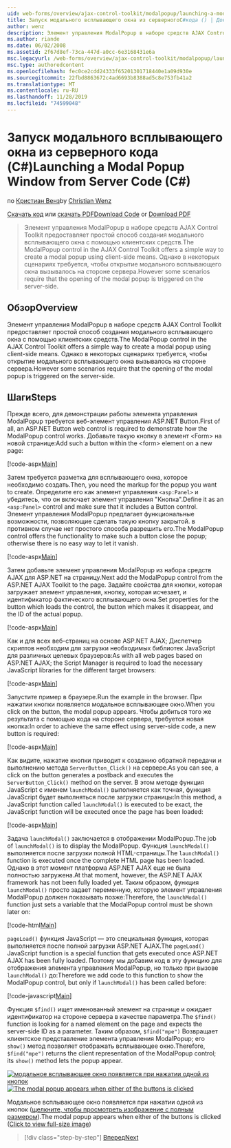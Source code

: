```yaml
---
uid: web-forms/overview/ajax-control-toolkit/modalpopup/launching-a-modal-popup-window-from-server-code-cs
title: Запуск модального всплывающего окна из серверногоC#кода () | Документация Майкрософт
author: wenz
description: Элемент управления ModalPopup в наборе средств AJAX Control Toolkit предоставляет простой способ создания модального всплывающего окна с помощью клиентских средств. Однако в некоторых сценариях требуется, чтобы t...
ms.author: riande
ms.date: 06/02/2008
ms.assetid: 2f67d8ef-73ca-447d-a0cc-6e3168431e6a
msc.legacyurl: /web-forms/overview/ajax-control-toolkit/modalpopup/launching-a-modal-popup-window-from-server-code-cs
msc.type: authoredcontent
ms.openlocfilehash: fec0ce2cdd24333f65201301718440e1a09d930e
ms.sourcegitcommit: 22fbd8863672c4ad6693b8388ad5c8e753fb41a2
ms.translationtype: MT
ms.contentlocale: ru-RU
ms.lasthandoff: 11/28/2019
ms.locfileid: "74599048"
---
```

# <a name="launching-a-modal-popup-window-from-server-code-c"></a><span data-ttu-id="2cb55-104">Запуск модального всплывающего окна из серверного кода (C#)</span><span class="sxs-lookup"><span data-stu-id="2cb55-104">Launching a Modal Popup Window from Server Code (C#)</span></span>

<span data-ttu-id="2cb55-105">по [Кристиан Венз](https://github.com/wenz)</span><span class="sxs-lookup"><span data-stu-id="2cb55-105">by [Christian Wenz](https://github.com/wenz)</span></span>

<span data-ttu-id="2cb55-106">[Скачать код](https://download.microsoft.com/download/2/4/0/24052038-f942-4336-905b-b60ae56f0dd5/ModalPopup1.cs.zip) или [скачать PDF](https://download.microsoft.com/download/b/6/a/b6ae89ee-df69-4c87-9bfb-ad1eb2b23373/modalpopup1CS.pdf)</span><span class="sxs-lookup"><span data-stu-id="2cb55-106">[Download Code](https://download.microsoft.com/download/2/4/0/24052038-f942-4336-905b-b60ae56f0dd5/ModalPopup1.cs.zip) or [Download PDF](https://download.microsoft.com/download/b/6/a/b6ae89ee-df69-4c87-9bfb-ad1eb2b23373/modalpopup1CS.pdf)</span></span>

> <span data-ttu-id="2cb55-107">Элемент управления ModalPopup в наборе средств AJAX Control Toolkit предоставляет простой способ создания модального всплывающего окна с помощью клиентских средств.</span><span class="sxs-lookup"><span data-stu-id="2cb55-107">The ModalPopup control in the AJAX Control Toolkit offers a simple way to create a modal popup using client-side means.</span></span> <span data-ttu-id="2cb55-108">Однако в некоторых сценариях требуется, чтобы открытие модального всплывающего окна вызывалось на стороне сервера.</span><span class="sxs-lookup"><span data-stu-id="2cb55-108">However some scenarios require that the opening of the modal popup is triggered on the server-side.</span></span>

## <a name="overview"></a><span data-ttu-id="2cb55-109">Обзор</span><span class="sxs-lookup"><span data-stu-id="2cb55-109">Overview</span></span>

<span data-ttu-id="2cb55-110">Элемент управления ModalPopup в наборе средств AJAX Control Toolkit предоставляет простой способ создания модального всплывающего окна с помощью клиентских средств.</span><span class="sxs-lookup"><span data-stu-id="2cb55-110">The ModalPopup control in the AJAX Control Toolkit offers a simple way to create a modal popup using client-side means.</span></span> <span data-ttu-id="2cb55-111">Однако в некоторых сценариях требуется, чтобы открытие модального всплывающего окна вызывалось на стороне сервера.</span><span class="sxs-lookup"><span data-stu-id="2cb55-111">However some scenarios require that the opening of the modal popup is triggered on the server-side.</span></span>

## <a name="steps"></a><span data-ttu-id="2cb55-112">Шаги</span><span class="sxs-lookup"><span data-stu-id="2cb55-112">Steps</span></span>

<span data-ttu-id="2cb55-113">Прежде всего, для демонстрации работы элемента управления ModalPopup требуется веб-элемент управления ASP.NET Button.</span><span class="sxs-lookup"><span data-stu-id="2cb55-113">First of all, an ASP.NET Button web control is required to demonstrate how the ModalPopup control works.</span></span> <span data-ttu-id="2cb55-114">Добавьте такую кнопку в элемент &lt;Form&gt; на новой странице:</span><span class="sxs-lookup"><span data-stu-id="2cb55-114">Add such a button within the &lt;form&gt; element on a new page:</span></span>

[!code-aspx[Main](launching-a-modal-popup-window-from-server-code-cs/samples/sample1.aspx)]

<span data-ttu-id="2cb55-115">Затем требуется разметка для всплывающего окна, которое необходимо создать.</span><span class="sxs-lookup"><span data-stu-id="2cb55-115">Then, you need the markup for the popup you want to create.</span></span> <span data-ttu-id="2cb55-116">Определите его как элемент управления `<asp:Panel>` и убедитесь, что он включает элемент управления "Кнопка".</span><span class="sxs-lookup"><span data-stu-id="2cb55-116">Define it as an `<asp:Panel>` control and make sure that it includes a Button control.</span></span> <span data-ttu-id="2cb55-117">Элемент управления ModalPopup предлагает функциональные возможности, позволяющие сделать такую кнопку закрытой. в противном случае нет простого способа разрешить его.</span><span class="sxs-lookup"><span data-stu-id="2cb55-117">The ModalPopup control offers the functionality to make such a button close the popup; otherwise there is no easy way to let it vanish.</span></span>

[!code-aspx[Main](launching-a-modal-popup-window-from-server-code-cs/samples/sample2.aspx)]

<span data-ttu-id="2cb55-118">Затем добавьте элемент управления ModalPopup из набора средств AJAX для ASP.NET на страницу.</span><span class="sxs-lookup"><span data-stu-id="2cb55-118">Next add the ModalPopup control from the ASP.NET AJAX Toolkit to the page.</span></span> <span data-ttu-id="2cb55-119">Задайте свойства для кнопки, которая загружает элемент управления, кнопку, которая исчезает, и идентификатор фактического всплывающего окна.</span><span class="sxs-lookup"><span data-stu-id="2cb55-119">Set properties for the button which loads the control, the button which makes it disappear, and the ID of the actual popup.</span></span>

[!code-aspx[Main](launching-a-modal-popup-window-from-server-code-cs/samples/sample3.aspx)]

<span data-ttu-id="2cb55-120">Как и для всех веб-страниц на основе ASP.NET AJAX; Диспетчер скриптов необходим для загрузки необходимых библиотек JavaScript для различных целевых браузеров:</span><span class="sxs-lookup"><span data-stu-id="2cb55-120">As with all web pages based on ASP.NET AJAX; the Script Manager is required to load the necessary JavaScript libraries for the different target browsers:</span></span>

[!code-aspx[Main](launching-a-modal-popup-window-from-server-code-cs/samples/sample4.aspx)]

<span data-ttu-id="2cb55-121">Запустите пример в браузере.</span><span class="sxs-lookup"><span data-stu-id="2cb55-121">Run the example in the browser.</span></span> <span data-ttu-id="2cb55-122">При нажатии кнопки появляется модальное всплывающее окно.</span><span class="sxs-lookup"><span data-stu-id="2cb55-122">When you click on the button, the modal popup appears.</span></span> <span data-ttu-id="2cb55-123">Чтобы добиться того же результата с помощью кода на стороне сервера, требуется новая кнопка:</span><span class="sxs-lookup"><span data-stu-id="2cb55-123">In order to achieve the same effect using server-side code, a new button is required:</span></span>

[!code-aspx[Main](launching-a-modal-popup-window-from-server-code-cs/samples/sample5.aspx)]

<span data-ttu-id="2cb55-124">Как видите, нажатие кнопки приводит к созданию обратной передачи и выполнению метода `ServerButton_Click()` на сервере.</span><span class="sxs-lookup"><span data-stu-id="2cb55-124">As you can see, a click on the button generates a postback and executes the `ServerButton_Click()` method on the server.</span></span> <span data-ttu-id="2cb55-125">В этом методе функция JavaScript с именем `launchModal()` выполняется как точная, функция JavaScript будет выполняться после загрузки страницы:</span><span class="sxs-lookup"><span data-stu-id="2cb55-125">In this method, a JavaScript function called `launchModal()` is executed to be exact, the JavaScript function will be executed once the page has been loaded:</span></span>

[!code-aspx[Main](launching-a-modal-popup-window-from-server-code-cs/samples/sample6.aspx)]

<span data-ttu-id="2cb55-126">Задача `launchModal()` заключается в отображении ModalPopup.</span><span class="sxs-lookup"><span data-stu-id="2cb55-126">The job of `launchModal()` is to display the ModalPopup.</span></span> <span data-ttu-id="2cb55-127">Функция `launchModal()` выполняется после загрузки полной HTML-страницы.</span><span class="sxs-lookup"><span data-stu-id="2cb55-127">The `launchModal()` function is executed once the complete HTML page has been loaded.</span></span> <span data-ttu-id="2cb55-128">Однако в этот момент платформа ASP.NET AJAX еще не была полностью загружена.</span><span class="sxs-lookup"><span data-stu-id="2cb55-128">At that moment, however, the ASP.NET AJAX framework has not been fully loaded yet.</span></span> <span data-ttu-id="2cb55-129">Таким образом, функция `launchModal()` просто задает переменную, которую элемент управления ModalPopup должен показывать позже:</span><span class="sxs-lookup"><span data-stu-id="2cb55-129">Therefore, the `launchModal()` function just sets a variable that the ModalPopup control must be shown later on:</span></span>

[!code-html[Main](launching-a-modal-popup-window-from-server-code-cs/samples/sample7.html)]

<span data-ttu-id="2cb55-130">`pageLoad()` функция JavaScript — это специальная функция, которая выполняется после полной загрузки ASP.NET AJAX.</span><span class="sxs-lookup"><span data-stu-id="2cb55-130">The `pageLoad()` JavaScript function is a special function that gets executed once ASP.NET AJAX has been fully loaded.</span></span> <span data-ttu-id="2cb55-131">Поэтому мы добавим код в эту функцию для отображения элемента управления ModalPopup, но только при вызове `launchModal()` до:</span><span class="sxs-lookup"><span data-stu-id="2cb55-131">Therefore we add code to this function to show the ModalPopup control, but only if `launchModal()` has been called before:</span></span>

[!code-javascript[Main](launching-a-modal-popup-window-from-server-code-cs/samples/sample8.js)]

<span data-ttu-id="2cb55-132">Функция `$find()` ищет именованный элемент на странице и ожидает идентификатор на стороне сервера в качестве параметра.</span><span class="sxs-lookup"><span data-stu-id="2cb55-132">The `$find()` function is looking for a named element on the page and expects the server-side ID as a parameter.</span></span> <span data-ttu-id="2cb55-133">Таким образом, `$find("mpe")` Возвращает клиентское представление элемента управления ModalPopup; его `show()` метод позволяет отображать всплывающее окно.</span><span class="sxs-lookup"><span data-stu-id="2cb55-133">Therefore, `$find("mpe")` returns the client representation of the ModalPopup control; its `show()` method lets the popup appear.</span></span>

<span data-ttu-id="2cb55-134">[![модальное всплывающее окно появляется при нажатии одной из кнопок](launching-a-modal-popup-window-from-server-code-cs/_static/image2.png)](launching-a-modal-popup-window-from-server-code-cs/_static/image1.png)</span><span class="sxs-lookup"><span data-stu-id="2cb55-134">[![The modal popup appears when either of the buttons is clicked](launching-a-modal-popup-window-from-server-code-cs/_static/image2.png)](launching-a-modal-popup-window-from-server-code-cs/_static/image1.png)</span></span>

<span data-ttu-id="2cb55-135">Модальное всплывающее окно появляется при нажатии одной из кнопок ([щелкните, чтобы просмотреть изображение с полным размером](launching-a-modal-popup-window-from-server-code-cs/_static/image3.png)).</span><span class="sxs-lookup"><span data-stu-id="2cb55-135">The modal popup appears when either of the buttons is clicked ([Click to view full-size image](launching-a-modal-popup-window-from-server-code-cs/_static/image3.png))</span></span>

> [!div class="step-by-step"]
> [<span data-ttu-id="2cb55-136">Вперед</span><span class="sxs-lookup"><span data-stu-id="2cb55-136">Next</span></span>](using-modalpopup-with-a-repeater-control-cs.md)
